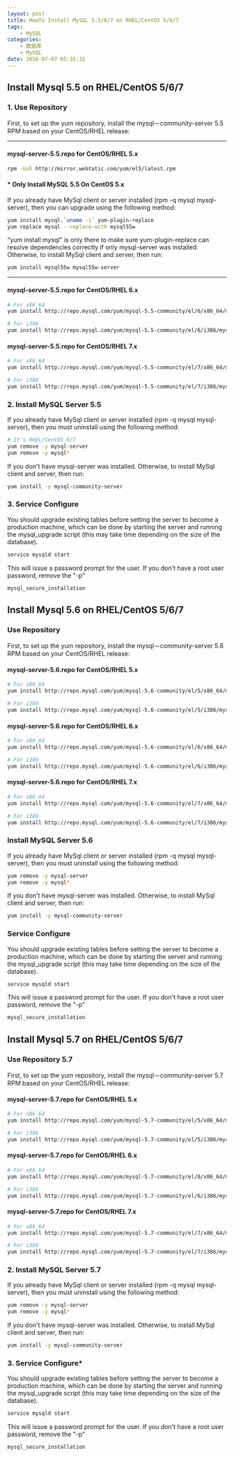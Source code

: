 ```yaml
---
layout: post
title: HowTo Install MySQL 5.5/6/7 on RHEL/CentOS 5/6/7
tags: 
    - MySQL
categories: 
    - 数据库
    - MySQL
date: 2016-07-07 05:35:32
---
```


## Install Mysql 5.5 on RHEL/CentOS 5/6/7

### 1. Use Repository

First, to set up the yum repository, install the mysql－community-server 5.5 RPM based on your CentOS/RHEL release:

---

#### mysql-server-5.5.repo for CentOS/RHEL 5.x

```bash
rpm -Uvh http://mirror.webtatic.com/yum/el5/latest.rpm
```

#### * Only Install MySQL 5.5 On CentOS 5.x

If you already have MySql client or server installed (rpm -q mysql mysql-server), then you can upgrade using the following method:

```bash
yum install mysql.`uname -i` yum-plugin-replace
yum replace mysql --replace-with mysql55w
```

“yum install mysql” is only there to make sure yum-plugin-replace can resolve dependencies correctly if only mysql-server was installed.
Otherwise, to install MySql client and server, then run:

```bash
yum install mysql55w mysql55w-server
```

---

#### mysql-server-5.5.repo for CentOS/RHEL 6.x

```bash
# For x86_64
yum install http://repo.mysql.com/yum/mysql-5.5-community/el/6/x86_64/mysql-community-release-el6-5.noarch.rpm

# For i386
yum install http://repo.mysql.com/yum/mysql-5.5-community/el/6/i386/mysql-community-release-el6-5.noarch.rpm
```

#### mysql-server-5.5.repo for CentOS/RHEL 7.x

```bash
# For x86_64
yum install http://repo.mysql.com/yum/mysql-5.5-community/el/7/x86_64/mysql-community-release-el7-5.noarch.rpm

# For i386
yum install http://repo.mysql.com/yum/mysql-5.5-community/el/7/i386/mysql-community-release-el7-5.noarch.rpm
```

### 2. Install MySQL Server 5.5

If you already have MySql client or server installed (rpm -q mysql mysql-server), then you must uninstall using the following method:

```bash
# It's RHEL/CentOS 6/7
yum remove -y mysql-server
yum remove -y mysql*
```

If you don't have mysql-server was installed.
Otherwise, to install MySql client and server, then run:

```bash
yum install -y mysql-community-server
```

### 3. Service Configure

You should upgrade existing tables before setting the server to become a production machine, which can be done by starting the server and running the mysql_upgrade script (this may take time depending on the size of the database).

```bash
service mysqld start
```

This will issue a password prompt for the user. If you don't have a root user password, remove the "-p"

```bash
mysql_secure_installation
```

## Install Mysql 5.6 on RHEL/CentOS 5/6/7

### Use Repository

First, to set up the yum repository, install the mysql－community-server 5.6 RPM based on your CentOS/RHEL release:

#### mysql-server-5.6.repo for CentOS/RHEL 5.x

```bash
# For x86_64
yum install http://repo.mysql.com/yum/mysql-5.6-community/el/5/x86_64/mysql-community-release-el5-5.noarch.rpm

# For i386
yum install http://repo.mysql.com/yum/mysql-5.6-community/el/5/i386/mysql-community-release-el5-5.noarch.rpm
```

#### mysql-server-5.6.repo for CentOS/RHEL 6.x

```bash
# For x86_64
yum install http://repo.mysql.com/yum/mysql-5.6-community/el/6/x86_64/mysql-community-release-el6-5.noarch.rpm

# For i386
yum install http://repo.mysql.com/yum/mysql-5.6-community/el/6/i386/mysql-community-release-el6-5.noarch.rpm
```

#### mysql-server-5.6.repo for CentOS/RHEL 7.x

```bash
# For x86_64
yum install http://repo.mysql.com/yum/mysql-5.6-community/el/7/x86_64/mysql-community-release-el7-5.noarch.rpm

# For i386
yum install http://repo.mysql.com/yum/mysql-5.6-community/el/7/i386/mysql-community-release-el7-5.noarch.rpm
```

### Install MySQL Server 5.6

If you already have MySql client or server installed (rpm -q mysql mysql-server), then you must uninstall using the following method:

```bash
yum remove -y mysql-server
yum remove -y mysql*
```

If you don't have mysql-server was installed.
Otherwise, to install MySql client and server, then run:

```bash
yum install -y mysql-community-server
```

### Service Configure

You should upgrade existing tables before setting the server to become a production machine, which can be done by starting the server and running the mysql_upgrade script (this may take time depending on the size of the database).

```bash
service mysqld start
```

This will issue a password prompt for the user. If you don't have a root user password, remove the "-p"

```bash
mysql_secure_installation
```

## Install Mysql 5.7 on RHEL/CentOS 5/6/7

### Use Repository 5.7

First, to set up the yum repository, install the mysql－community-server 5.7 RPM based on your CentOS/RHEL release:

#### mysql-server-5.7.repo for CentOS/RHEL 5.x

```bash
# For x86_64
yum install http://repo.mysql.com/yum/mysql-5.7-community/el/5/x86_64/mysql-community-release-el5-7.noarch.rpm

# For i386
yum install http://repo.mysql.com/yum/mysql-5.7-community/el/5/i386/mysql-community-release-el5-7.noarch.rpm
```

#### mysql-server-5.7.repo for CentOS/RHEL 6.x

```bash
# For x86_64
yum install http://repo.mysql.com/yum/mysql-5.7-community/el/6/x86_64/mysql-community-release-el6-7.noarch.rpm

# For i386
yum install http://repo.mysql.com/yum/mysql-5.7-community/el/6/i386/mysql-community-release-el6-7.noarch.rpm
```

#### mysql-server-5.7.repo for CentOS/RHEL 7.x

```bash
# For x86_64
yum install http://repo.mysql.com/yum/mysql-5.7-community/el/7/x86_64/mysql-community-release-el7-7.noarch.rpm

# For i386
yum install http://repo.mysql.com/yum/mysql-5.7-community/el/7/i386/mysql-community-release-el7-7.noarch.rpm
```

### 2. Install MySQL Server 5.7

If you already have MySql client or server installed (rpm -q mysql mysql-server), then you must uninstall using the following method:

```bash
yum remove -y mysql-server
yum remove -y mysql*
```

If you don't have mysql-server was installed.
Otherwise, to install MySql client and server, then run:

```bash
yum install -y mysql-community-server
```

### 3. Service Configure*

You should upgrade existing tables before setting the server to become a production machine, which can be done by starting the server and running the mysql_upgrade script (this may take time depending on the size of the database).

```bash
service mysqld start
```

This will issue a password prompt for the user. If you don't have a root user password, remove the "-p"

```bash
mysql_secure_installation
```
